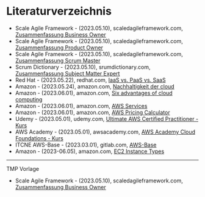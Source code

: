 # Literaturverzeichnis

- Scale Agile Framework - (2023.05.10), scaledagileframework.com, [Zusammenfassung Business Owner](https://scaledagileframework.com/business-owners/)
- Scale Agile Framework - (2023.05.10), scaledagileframework.com, [Zusammenfassung Product Owner](https://scaledagileframework.com/product-owner/)
- Scale Agile Framework - (2023.05.10), scaledagileframework.com, [Zusammenfassung Scrum Master](https://scaledagileframework.com/scrum-master-team-coach/)
- Scrum Dictionary - (2023.05.10), srumdictionary.com, [Zusammenfassung Subject Matter Expert](https://scrumdictionary.com/term/subject-matter-expert-sme/)
- Red Hat - (2023.05.22), redhat.com, [IaaS vs. PaaS vs. SaaS](https://www.redhat.com/de/topics/cloud-computing/iaas-vs-paas-vs-saas)
- Amazon - (2023.05.24), amazon.com, [Nachhaltigkeit der cloud](https://nachhaltigkeit.aboutamazon.de/umwelt/die-cloud)
- Amazon - (2023.06.01), amazon.com, [Six advantages of cloud computing](https://docs.aws.amazon.com/whitepapers/latest/aws-overview/six-advantages-of-cloud-computing.html)
- Amazon - (2023.06.01), amazon.com, [AWS Services](https://aws.amazon.com/de/products/)
- Amazon - (2023.06.01), amazon.com, [AWS Pricing Calculator](https://calculator.aws/)
- Udemy - (2023.05.01), udemy.com, [Ultimate AWS Certified Practitioner - Kurs](https://www.udemy.com/course/aws-certified-cloud-practitioner-new)
- AWS Academy - (2023.05.01), awsacademy.com, [AWS Academy Cloud Foundations - Kurs](https://awsacademy.instructure.com)
- ITCNE AWS-Base - (2023.03.01), gitlab.com, [AWS-Base](https://gitlab.com/ch-tbz-wb/Stud/aws-base)
- Amazon - (2023-06.05), amazon.com, [EC2 Instance Types](https://aws.amazon.com/ec2/instance-types/)


---
TMP Vorlage
- Scale Agile Framework - (2023.05.10), scaledagileframework.com, [Zusammenfassung Business Owner](https://scaledagileframework.com/business-owners/)
